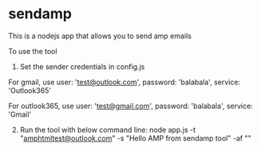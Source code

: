 # sendamp
This is a nodejs app that allows you to send amp emails

To use the tool
1) Set the sender credentials in config.js

For gmail, use
    user: 'test@outlook.com',
    password: 'balabala',
    service: 'Outlook365'

For outlook365, use
    user: 'test@gmail.com',
    password: 'balabala',
    service: 'Gmail'

2) Run the tool with below command line:
node app.js -t "amphtmltest@outlook.com" -s "Hello AMP from sendamp tool" -af "<path to amp file>"

